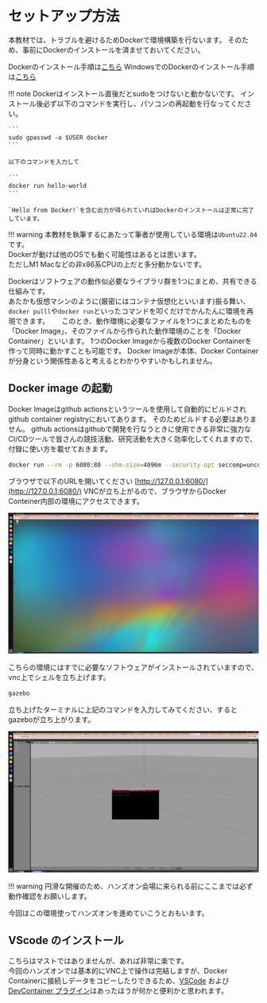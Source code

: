 # セットアップ方法

本教材では、トラブルを避けるためDockerで環境構築を行ないます。
そのため、事前にDockerのインストールを済ませておいてください。

Dockerのインストール手順は[こちら](https://docs.docker.com/engine/install/ubuntu/)
WindowsでのDockerのインストール手順は[こちら](docker_install_for_windows.md)

!!! note
Dockerはインストール直後だとsudoをつけないと動かないです。
インストール後必ず以下のコマンドを実行し、パソコンの再起動を行なってください。

    ```
    sudo gpasswd -a $USER docker
    ```

    以下のコマンドを入力して

    ```
    docker run hello-world
    ```

    `Hello from Docker!`を含む出力が得られていればDockerのインストールは正常に完了しています。

!!! warning
本教材を執筆するにあたって筆者が使用している環境は`Ubuntu22.04`です。  
 Dockerが動けば他のOSでも動く可能性はあるとは思います。  
 ただしM1 Macなどの非x86系CPUの上だと多分動かないです。

Dockerはソフトウェアの動作似必要なライブラリ群を1つにまとめ、共有できる仕組みです。  
あたかも仮想マシンのように(厳密にはコンテナ仮想化といいます)振る舞い、`docker pulll`や`docker run`といったコマンドを叩くだけでかんたんに環境を再現できます。　　
このとき、動作環境に必要なファイルを1つにまとめたものを「Docker Image」、そのファイルから作られた動作環境のことを「Docker Container」といいます。
1つのDocker Imageから複数のDocker Containerを作って同時に動かすことも可能です。
Docker Imageが本体、Docker Containerが分身という関係性あると考えるとわかりやすいかもしれません。

## Docker image の起動

Docker Imageはgithub actionsというツールを使用して自動的にビルドされgithub container registryにおいてあります。
そのためビルドする必要はありません。
github actionsはgithubで開発を行なうときに使用できる非常に強力なCI/CDツールで皆さんの競技活動、研究活動を大きく効率化してくれますので、付録に使い方を載せておきます。

```bash
docker run --rm -p 6080:80 --shm-size=4096m --security-opt seccomp=unconfined ghcr.io/ouxt-polaris/ros_handson/ros_handson:latest
```

ブラウザで以下のURLを開いてください [http://127.0.0.1:6080/](http://127.0.0.1:6080/)
VNCが立ち上がるので、ブラウザからDocker Conteiner内部の環境にアクセスできます。

![Not Found](images/desktop.png)

こちらの環境にはすでに必要なソフトウェアがインストールされていますので、vnc上でシェルを立ち上げます。

```bash
gazebo
```

立ち上げたターミナルに上記のコマンドを入力してみてください、するとgazeboが立ち上がります。

![Not Found](images/launch_gazebo.png)

!!! warning
円滑な開催のため、ハンズオン会場に来られる前にここまでは必ず動作確認をお願いします。

今回はこの環境使ってハンズオンを進めていこうとおもいます。

## VScode のインストール

こちらはマストではありませんが、あれば非常に楽です。  
今回のハンズオンでは基本的にVNC上で操作は完結しますが、Docker Containerに接続しデータをコピーしたりできるため、[VSCode](https://azure.microsoft.com/ja-jp/products/visual-studio-code)
および[DevContainer プラグイン](https://marketplace.visualstudio.com/items?itemName=ms-vscode-remote.remote-containers)はあったほうが何かと便利かと思われます。
